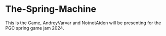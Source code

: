 # The-Spring-Machine
This is the Game, AndreyVarvar and NotnotAiden will be presenting for the PGC spring game jam 2024.
